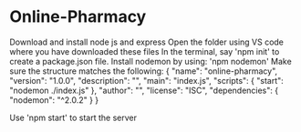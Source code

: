 # Online-Pharmacy

Download and install node js and express
Open the folder using VS code where you have downloaded these files
In the terminal, say 'npm init' to create a package.json file. 
Install nodemon by using: 'npm nodemon'
Make sure the structure matches the following:
{
    "name": "online-pharmacy",
    "version": "1.0.0",
    "description": "",
    "main": "index.js",
    "scripts": {
        "start": "nodemon ./index.js"
    },
    "author": "",
    "license": "ISC",
    "dependencies": {
        "nodemon": "^2.0.2"
    }
}

Use 'npm start' to start the server
